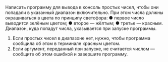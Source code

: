 Написать программу для вывода в консоль простых чисел, чтобы они попадали в указанный
диапазон включительно. При этом числа должны окрашиваться в цвета по принципу светофора:
● первое число выводится зелёным цветом;
● второе — жёлтым;
● третье — красным.
Диапазон, куда попадут числа, указывается при запуске программы.
1. Если простых чисел в диапазоне нет, нужно, чтобы программа сообщила об этом в терминале
красным цветом.
2. Если аргумент, переданный при запуске, не считается числом — сообщите об этом ошибкой и
завершите программу.